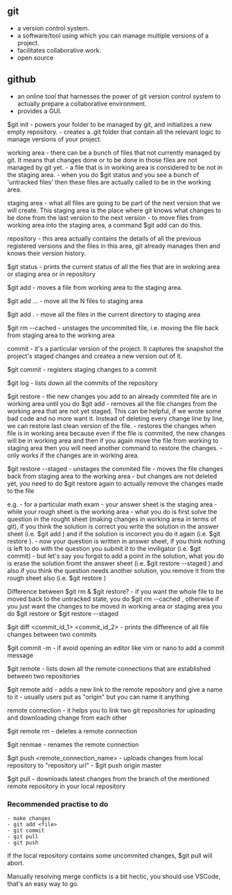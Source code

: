 ## git

- a version control system.
- a software/tool using which you can manage multiple versions of a project.
- facilitates collaborative work.
- open source

## github

- an online tool that harnesses the power of git version control system to actually prepare a collaborative environment.
- provides a GUI.

$git init - powers your folder to be managed by git, and initializes a new empty repository. - creates a .git folder that contain all the relevant logic to manage versions of your project.

working area - there can be a bunch of files that not currently managed by git. It means that changes done or to be done in those files are not managed by git yet. - a file that is in working area is considered to be not in the staging area. - when you do $git status and you see a bunch of 'untracked files' then these files are actually called to be in the working area.

staging area - what all files are going to be part of the next version that we will create. This staging area is the place where git knows what changes to be done from the last version to the next version - to move files from working area into the staging area, a command $git add <filename> can do this.

repository - this area actually contains the details of all the previous registered versions and the files in this area, git already manages then and knows their version history.

$git status - prints the current status of all the fies that are in wokring area or staging area or in repository

$git add <filename> - moves a file from working area to the staging area.

$git add <file1> <fil2> ... <fileN> - move all the N files to staging area

$git add . - move all the files in the current directory to staging area

$git rm --cached <file> - unstages the uncommited file, i.e. moving the file back from staging area to the working area

commit - it's a particular version of the project. It captures the snapshot the project's staged changes and createa a new version out of it.

$git commit - registers staging changes to a commit

$git log - lists down all the commits of the repository

$git restore <file> - the new changes you add to an already commited file are in working area until you do $git add <file> - removes all the file changes from the working area that are not yet staged. This can be helpful, if we wrote some bad code and no more want it. Instead of deleting every change line by line, we can
restore last clean version of the file. - restores the changes when file is in working area because even if the file is commited, the new changes will be in working area and then if you again move the file from working to staging area
then you will need another command to restore the changes. - only works if the changes are in working area.

$git restore --staged <file> - unstages the commited file - moves the file changes back from staging area to the working area - but changes are not deleted yet, you need to do $git restore <file> again to actually remove the changes made to the file

e.g. - for a particular math exam - your answer sheet is the staging area - while your rough sheet is the working area - what you do is first solve the question in the rought sheet (making changes in working area in terms of git), if you think the solution is correct you write the solution in the answer sheet
(i.e. $git add <file>) and if the solution is incorrect you do it again (i.e. $git restore <file>). - now your question is written in answer sheet, if you think nothing is left to do with the question you submit it to the inviligator (i.e. $git commit) - but let's say you forgot to add a point in the solution, what you do is erase the solution fromt the answer sheet (i.e. $git restore --staged <file>) and also if you think the question needs
another solution, you remove it from the rough sheet also (i.e. $git restore <file>)

Difference between $git rm & $git restore? - if you want the whole file to be moved back to the untracked state, you do $git rm --cached <file>, otherwise if you just want the changes to be moved in working area or staging area you do
$git restore <file> or $git restore --staged <file>

$git diff <commit_id_1> <commit_id_2> - prints the difference of all file changes between two commits

$git commit -m <commit message> - if avoid opening an editor like vim or nano to add a commit message

$git remote - lists down all the remote connections that are established between two repositories

$git remote add <name of the remote> <link of the remote> - adds a new link to the remote repository and give a name to it - usually users put <name of the remote> as "origin" but you can name it anything

remote connection - it helps you to link two git repositories for uploading and downloading change from each other

$git remote rm <name of the remote> - deletes a remote connection

$git renmae <old name> <new name> - renames the remote connection

$git push <remote_connection_name> <branch> - uploads changes from local repository to "repository url" - $git push origin master

$git pull <remote name> <branch name> - downloads latest changes from the branch of the mentioned remote repository in your local repository

### Recommended practise to do

    - make changes
    - git add <file>
    - git commit
    - git pull
    - git push

If the local repository contains some uncommited changes, $git pull <remote name> <branch name> will abort.

Manually resolving merge conflicts is a bit hectic, you should use VSCode, that's an easy way to go.
